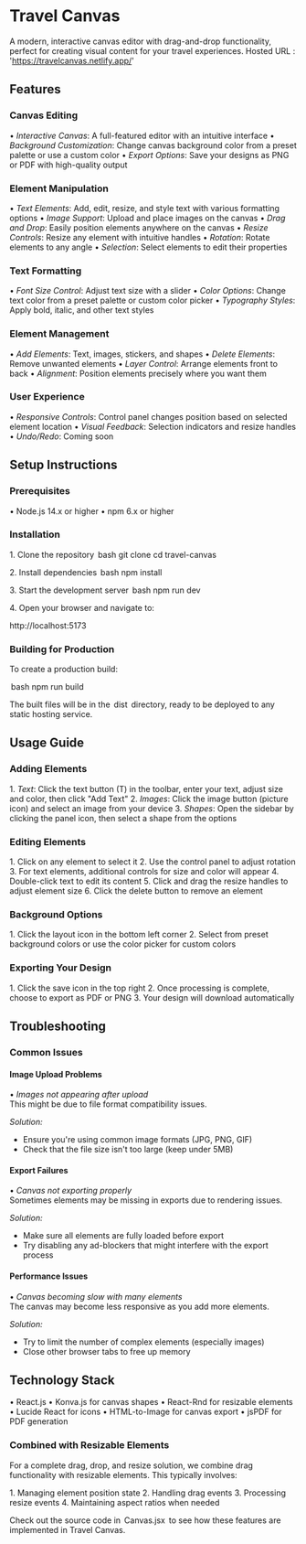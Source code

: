 # Travel Canvas

A modern, interactive canvas editor with drag-and-drop functionality, perfect for creating visual content for your travel experiences.
Hosted URL : 'https://travelcanvas.netlify.app/'

## Features

### Canvas Editing
•⁠  ⁠*Interactive Canvas*: A full-featured editor with an intuitive interface
•⁠  ⁠*Background Customization*: Change canvas background color from a preset palette or use a custom color
•⁠  ⁠*Export Options*: Save your designs as PNG or PDF with high-quality output

### Element Manipulation
•⁠  ⁠*Text Elements*: Add, edit, resize, and style text with various formatting options
•⁠  ⁠*Image Support*: Upload and place images on the canvas
•⁠  ⁠*Drag and Drop*: Easily position elements anywhere on the canvas
•⁠  ⁠*Resize Controls*: Resize any element with intuitive handles
•⁠  ⁠*Rotation*: Rotate elements to any angle
•⁠  ⁠*Selection*: Select elements to edit their properties

### Text Formatting
•⁠  ⁠*Font Size Control*: Adjust text size with a slider
•⁠  ⁠*Color Options*: Change text color from a preset palette or custom color picker
•⁠  ⁠*Typography Styles*: Apply bold, italic, and other text styles

### Element Management
•⁠  ⁠*Add Elements*: Text, images, stickers, and shapes
•⁠  ⁠*Delete Elements*: Remove unwanted elements
•⁠  ⁠*Layer Control*: Arrange elements front to back
•⁠  ⁠*Alignment*: Position elements precisely where you want them

### User Experience
•⁠  ⁠*Responsive Controls*: Control panel changes position based on selected element location
•⁠  ⁠*Visual Feedback*: Selection indicators and resize handles
•⁠  ⁠*Undo/Redo*: Coming soon

## Setup Instructions

### Prerequisites
•⁠  ⁠Node.js 14.x or higher
•⁠  ⁠npm 6.x or higher

### Installation

1.⁠ ⁠Clone the repository
⁠ bash
git clone
cd travel-canvas
 ⁠

2.⁠ ⁠Install dependencies
⁠ bash
npm install
 ⁠

3.⁠ ⁠Start the development server
⁠ bash
npm run dev
 ⁠

4.⁠ ⁠Open your browser and navigate to:

http://localhost:5173


### Building for Production

To create a production build:

⁠ bash
npm run build
 ⁠

The built files will be in the ⁠ dist ⁠ directory, ready to be deployed to any static hosting service.

## Usage Guide

### Adding Elements

1.⁠ ⁠*Text*: Click the text button (T) in the toolbar, enter your text, adjust size and color, then click "Add Text"
2.⁠ ⁠*Images*: Click the image button (picture icon) and select an image from your device
3.⁠ ⁠*Shapes*: Open the sidebar by clicking the panel icon, then select a shape from the options

### Editing Elements

1.⁠ ⁠Click on any element to select it
2.⁠ ⁠Use the control panel to adjust rotation
3.⁠ ⁠For text elements, additional controls for size and color will appear
4.⁠ ⁠Double-click text to edit its content
5.⁠ ⁠Click and drag the resize handles to adjust element size
6.⁠ ⁠Click the delete button to remove an element

### Background Options

1.⁠ ⁠Click the layout icon in the bottom left corner
2.⁠ ⁠Select from preset background colors or use the color picker for custom colors

### Exporting Your Design

1.⁠ ⁠Click the save icon in the top right
2.⁠ ⁠Once processing is complete, choose to export as PDF or PNG
3.⁠ ⁠Your design will download automatically

## Troubleshooting

### Common Issues

#### Image Upload Problems

•⁠  ⁠*Images not appearing after upload*  
  This might be due to file format compatibility issues.
  
  *Solution:*  
  - Ensure you're using common image formats (JPG, PNG, GIF)
  - Check that the file size isn't too large (keep under 5MB)

#### Export Failures

•⁠  ⁠*Canvas not exporting properly*  
  Sometimes elements may be missing in exports due to rendering issues.
  
  *Solution:*  
  - Make sure all elements are fully loaded before export
  - Try disabling any ad-blockers that might interfere with the export process

#### Performance Issues

•⁠  ⁠*Canvas becoming slow with many elements*  
  The canvas may become less responsive as you add more elements.
  
  *Solution:*  
  - Try to limit the number of complex elements (especially images)
  - Close other browser tabs to free up memory

## Technology Stack

•⁠  ⁠React.js
•⁠  ⁠Konva.js for canvas shapes
•⁠  ⁠React-Rnd for resizable elements
•⁠  ⁠Lucide React for icons
•⁠  ⁠HTML-to-Image for canvas export
•⁠  ⁠jsPDF for PDF generation

### Combined with Resizable Elements

For a complete drag, drop, and resize solution, we combine drag functionality with resizable elements. This typically involves:

1.⁠ ⁠Managing element position state
2.⁠ ⁠Handling drag events
3.⁠ ⁠Processing resize events
4.⁠ ⁠Maintaining aspect ratios when needed

Check out the source code in ⁠ Canvas.jsx ⁠ to see how these features are implemented in Travel Canvas.